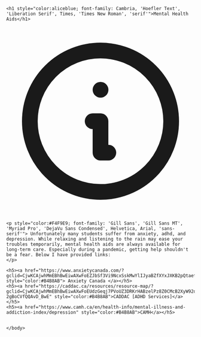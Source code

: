<html lang="en">
<head>
<meta charset="UTF-8">
<title>Mental Health Aids</title>
</head>
<body>
<style>
	body {
	<svg xmlns="http://www.w3.org/2000/svg" xmlns:xlink="http://www.w3.org/1999/xlink" id="visual" viewBox="0 0 900 600" width="900" height="600" version="1.1"><rect x="0" y="0" width="900" height="600" fill="#001220"/><path d="M0 381L18.8 388.8C37.7 396.7 75.3 412.3 112.8 420.8C150.3 429.3 187.7 430.7 225.2 422C262.7 413.3 300.3 394.7 337.8 393.2C375.3 391.7 412.7 407.3 450.2 404.5C487.7 401.7 525.3 380.3 562.8 374C600.3 367.7 637.7 376.3 675.2 388.3C712.7 400.3 750.3 415.7 787.8 425C825.3 434.3 862.7 437.7 881.3 439.3L900 441L900 601L881.3 601C862.7 601 825.3 601 787.8 601C750.3 601 712.7 601 675.2 601C637.7 601 600.3 601 562.8 601C525.3 601 487.7 601 450.2 601C412.7 601 375.3 601 337.8 601C300.3 601 262.7 601 225.2 601C187.7 601 150.3 601 112.8 601C75.3 601 37.7 601 18.8 601L0 601Z" fill="#284b63"/><path d="M0 445L18.8 438.7C37.7 432.3 75.3 419.7 112.8 414.8C150.3 410 187.7 413 225.2 410.8C262.7 408.7 300.3 401.3 337.8 406.8C375.3 412.3 412.7 430.7 450.2 440.7C487.7 450.7 525.3 452.3 562.8 452.8C600.3 453.3 637.7 452.7 675.2 446.2C712.7 439.7 750.3 427.3 787.8 417.2C825.3 407 862.7 399 881.3 395L900 391L900 601L881.3 601C862.7 601 825.3 601 787.8 601C750.3 601 712.7 601 675.2 601C637.7 601 600.3 601 562.8 601C525.3 601 487.7 601 450.2 601C412.7 601 375.3 601 337.8 601C300.3 601 262.7 601 225.2 601C187.7 601 150.3 601 112.8 601C75.3 601 37.7 601 18.8 601L0 601Z" fill="#24465d"/><path d="M0 451L18.8 454.8C37.7 458.7 75.3 466.3 112.8 472.2C150.3 478 187.7 482 225.2 476.3C262.7 470.7 300.3 455.3 337.8 448.2C375.3 441 412.7 442 450.2 439.3C487.7 436.7 525.3 430.3 562.8 434.8C600.3 439.3 637.7 454.7 675.2 464.5C712.7 474.3 750.3 478.7 787.8 473C825.3 467.3 862.7 451.7 881.3 443.8L900 436L900 601L881.3 601C862.7 601 825.3 601 787.8 601C750.3 601 712.7 601 675.2 601C637.7 601 600.3 601 562.8 601C525.3 601 487.7 601 450.2 601C412.7 601 375.3 601 337.8 601C300.3 601 262.7 601 225.2 601C187.7 601 150.3 601 112.8 601C75.3 601 37.7 601 18.8 601L0 601Z" fill="#204156"/><path d="M0 483L18.8 482.7C37.7 482.3 75.3 481.7 112.8 478C150.3 474.3 187.7 467.7 225.2 471.7C262.7 475.7 300.3 490.3 337.8 499.5C375.3 508.7 412.7 512.3 450.2 514C487.7 515.7 525.3 515.3 562.8 511.7C600.3 508 637.7 501 675.2 493C712.7 485 750.3 476 787.8 473C825.3 470 862.7 473 881.3 474.5L900 476L900 601L881.3 601C862.7 601 825.3 601 787.8 601C750.3 601 712.7 601 675.2 601C637.7 601 600.3 601 562.8 601C525.3 601 487.7 601 450.2 601C412.7 601 375.3 601 337.8 601C300.3 601 262.7 601 225.2 601C187.7 601 150.3 601 112.8 601C75.3 601 37.7 601 18.8 601L0 601Z" fill="#1c3c50"/><path d="M0 527L18.8 522.3C37.7 517.7 75.3 508.3 112.8 511.5C150.3 514.7 187.7 530.3 225.2 536.5C262.7 542.7 300.3 539.3 337.8 531.7C375.3 524 412.7 512 450.2 510.2C487.7 508.3 525.3 516.7 562.8 524.3C600.3 532 637.7 539 675.2 539.5C712.7 540 750.3 534 787.8 528.3C825.3 522.7 862.7 517.3 881.3 514.7L900 512L900 601L881.3 601C862.7 601 825.3 601 787.8 601C750.3 601 712.7 601 675.2 601C637.7 601 600.3 601 562.8 601C525.3 601 487.7 601 450.2 601C412.7 601 375.3 601 337.8 601C300.3 601 262.7 601 225.2 601C187.7 601 150.3 601 112.8 601C75.3 601 37.7 601 18.8 601L0 601Z" fill="#183749"/><path d="M0 560L18.8 557.7C37.7 555.3 75.3 550.7 112.8 548.7C150.3 546.7 187.7 547.3 225.2 550.7C262.7 554 300.3 560 337.8 562.5C375.3 565 412.7 564 450.2 559.8C487.7 555.7 525.3 548.3 562.8 547.7C600.3 547 637.7 553 675.2 557.8C712.7 562.7 750.3 566.3 787.8 564C825.3 561.7 862.7 553.3 881.3 549.2L900 545L900 601L881.3 601C862.7 601 825.3 601 787.8 601C750.3 601 712.7 601 675.2 601C637.7 601 600.3 601 562.8 601C525.3 601 487.7 601 450.2 601C412.7 601 375.3 601 337.8 601C300.3 601 262.7 601 225.2 601C187.7 601 150.3 601 112.8 601C75.3 601 37.7 601 18.8 601L0 601Z" fill="#153243"/></svg>
	<rect xmlns="http://www.w3.org/2000/svg" x="0" y="0" width="900" height="600" fill="#001220"/>
	<path xmlns="http://www.w3.org/2000/svg" d="M0 381L18.8 388.8C37.7 396.7 75.3 412.3 112.8 420.8C150.3 429.3 187.7 430.7 225.2 422C262.7 413.3 300.3 394.7 337.8 393.2C375.3 391.7 412.7 407.3 450.2 404.5C487.7 401.7 525.3 380.3 562.8 374C600.3 367.7 637.7 376.3 675.2 388.3C712.7 400.3 750.3 415.7 787.8 425C825.3 434.3 862.7 437.7 881.3 439.3L900 441L900 601L881.3 601C862.7 601 825.3 601 787.8 601C750.3 601 712.7 601 675.2 601C637.7 601 600.3 601 562.8 601C525.3 601 487.7 601 450.2 601C412.7 601 375.3 601 337.8 601C300.3 601 262.7 601 225.2 601C187.7 601 150.3 601 112.8 601C75.3 601 37.7 601 18.8 601L0 601Z" fill="#284b63"/>
	<path xmlns="http://www.w3.org/2000/svg" d="M0 445L18.8 438.7C37.7 432.3 75.3 419.7 112.8 414.8C150.3 410 187.7 413 225.2 410.8C262.7 408.7 300.3 401.3 337.8 406.8C375.3 412.3 412.7 430.7 450.2 440.7C487.7 450.7 525.3 452.3 562.8 452.8C600.3 453.3 637.7 452.7 675.2 446.2C712.7 439.7 750.3 427.3 787.8 417.2C825.3 407 862.7 399 881.3 395L900 391L900 601L881.3 601C862.7 601 825.3 601 787.8 601C750.3 601 712.7 601 675.2 601C637.7 601 600.3 601 562.8 601C525.3 601 487.7 601 450.2 601C412.7 601 375.3 601 337.8 601C300.3 601 262.7 601 225.2 601C187.7 601 150.3 601 112.8 601C75.3 601 37.7 601 18.8 601L0 601Z" fill="#24465d"/>
	<path xmlns="http://www.w3.org/2000/svg" d="M0 451L18.8 454.8C37.7 458.7 75.3 466.3 112.8 472.2C150.3 478 187.7 482 225.2 476.3C262.7 470.7 300.3 455.3 337.8 448.2C375.3 441 412.7 442 450.2 439.3C487.7 436.7 525.3 430.3 562.8 434.8C600.3 439.3 637.7 454.7 675.2 464.5C712.7 474.3 750.3 478.7 787.8 473C825.3 467.3 862.7 451.7 881.3 443.8L900 436L900 601L881.3 601C862.7 601 825.3 601 787.8 601C750.3 601 712.7 601 675.2 601C637.7 601 600.3 601 562.8 601C525.3 601 487.7 601 450.2 601C412.7 601 375.3 601 337.8 601C300.3 601 262.7 601 225.2 601C187.7 601 150.3 601 112.8 601C75.3 601 37.7 601 18.8 601L0 601Z" fill="#204156"/>
	<path xmlns="http://www.w3.org/2000/svg" d="M0 483L18.8 482.7C37.7 482.3 75.3 481.7 112.8 478C150.3 474.3 187.7 467.7 225.2 471.7C262.7 475.7 300.3 490.3 337.8 499.5C375.3 508.7 412.7 512.3 450.2 514C487.7 515.7 525.3 515.3 562.8 511.7C600.3 508 637.7 501 675.2 493C712.7 485 750.3 476 787.8 473C825.3 470 862.7 473 881.3 474.5L900 476L900 601L881.3 601C862.7 601 825.3 601 787.8 601C750.3 601 712.7 601 675.2 601C637.7 601 600.3 601 562.8 601C525.3 601 487.7 601 450.2 601C412.7 601 375.3 601 337.8 601C300.3 601 262.7 601 225.2 601C187.7 601 150.3 601 112.8 601C75.3 601 37.7 601 18.8 601L0 601Z" fill="#1c3c50"/>
	<path xmlns="http://www.w3.org/2000/svg" d="M0 527L18.8 522.3C37.7 517.7 75.3 508.3 112.8 511.5C150.3 514.7 187.7 530.3 225.2 536.5C262.7 542.7 300.3 539.3 337.8 531.7C375.3 524 412.7 512 450.2 510.2C487.7 508.3 525.3 516.7 562.8 524.3C600.3 532 637.7 539 675.2 539.5C712.7 540 750.3 534 787.8 528.3C825.3 522.7 862.7 517.3 881.3 514.7L900 512L900 601L881.3 601C862.7 601 825.3 601 787.8 601C750.3 601 712.7 601 675.2 601C637.7 601 600.3 601 562.8 601C525.3 601 487.7 601 450.2 601C412.7 601 375.3 601 337.8 601C300.3 601 262.7 601 225.2 601C187.7 601 150.3 601 112.8 601C75.3 601 37.7 601 18.8 601L0 601Z" fill="#183749"/>
	<path xmlns="http://www.w3.org/2000/svg" d="M0 560L18.8 557.7C37.7 555.3 75.3 550.7 112.8 548.7C150.3 546.7 187.7 547.3 225.2 550.7C262.7 554 300.3 560 337.8 562.5C375.3 565 412.7 564 450.2 559.8C487.7 555.7 525.3 548.3 562.8 547.7C600.3 547 637.7 553 675.2 557.8C712.7 562.7 750.3 566.3 787.8 564C825.3 561.7 862.7 553.3 881.3 549.2L900 545L900 601L881.3 601C862.7 601 825.3 601 787.8 601C750.3 601 712.7 601 675.2 601C637.7 601 600.3 601 562.8 601C525.3 601 487.7 601 450.2 601C412.7 601 375.3 601 337.8 601C300.3 601 262.7 601 225.2 601C187.7 601 150.3 601 112.8 601C75.3 601 37.7 601 18.8 601L0 601Z" fill="#153243"/>
	</svg>
	}
	</style>
	
	<h1 style="color:aliceblue; font-family: Cambria, 'Hoefler Text', 'Liberation Serif', Times, 'Times New Roman', 'serif'">Mental Health Aids</h1>
	
<svg xmlns="http://www.w3.org/2000/svg" class="h-6 w-6" fill="none" viewBox="0 0 24 24" stroke="currentColor">
  <path stroke-linecap="round" stroke-linejoin="round" stroke-width="2" d="M13 16h-1v-4h-1m1-4h.01M21 12a9 9 0 11-18 0 9 9 0 0118 0z" />
</svg>

	<p style="color:#F4F9E9; font-family: 'Gill Sans', 'Gill Sans MT', 'Myriad Pro', 'DejaVu Sans Condensed', Helvetica, Arial, 'sans-serif'"> Unfortunately many students suffer from anxiety, adhd, and depression. While relaxing and listening to the rain may ease your troubles temporarily, mental health aids are always available for long-term care. Especially during a pandemic, getting help shouldn't be a fear. Below I have provided links:
	</p>

	<h5><a href="https://www.anxietycanada.com/?gclid=CjwKCAjwhMmEBhBwEiwAXwFoEZJbSf3Vi9NcxSskMwYlIJyaBZfXYxJXKB2pQtaefiONrn7sFr7nWxoCAh8QAvD_BwE" style="color:#B4B8AB"> Anxiety Canada </a></h5>
	<h5><a href="https://caddac.ca/resources/resource-map/?gclid=CjwKCAjwhMmEBhBwEiwAXwFoEUdzGeqj7PVoUZ3DRKrHABzelPz8Z0CMcB2XyW92dp8u9ku01Q-2gBoCVfQQAvD_BwE" style="color:#B4B8AB">CADDAC [ADHD Services]</a></h5>
	<h5><a href="https://www.camh.ca/en/health-info/mental-illness-and-addiction-index/depression" style="color:#B4B8AB">CAMH</a></h5>


	</body>
</html>
